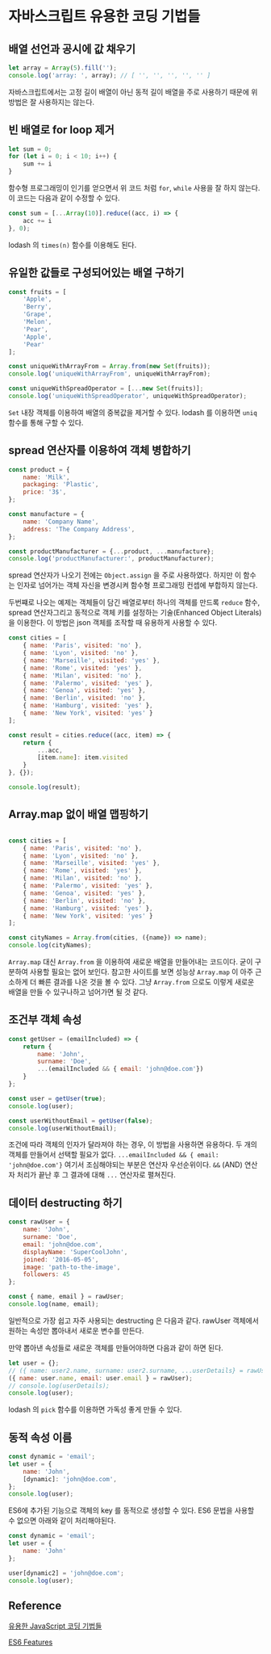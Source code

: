 # 자바스크립트 유용한 코딩 기법들

## 배열 선언과 공시에 값 채우기

```js
let array = Array(5).fill('');
console.log('array: ', array); // [ '', '', '', '', '' ]
```

자바스크립트에서는 고정 길이 배열이 아닌 동적 길이 배열을 주로 사용하기 때문에 위 방법은 잘 사용하지는 않는다.

## 빈 배열로 for loop 제거

```js
let sum = 0;
for (let i = 0; i < 10; i++) {
    sum += i
}
```

함수형 프로그래밍이 인기를 얻으면서 위 코드 처럼 `for`, `while` 사용을 잘 하지 않는다.
이 코드는 다음과 같이 수정할 수 있다.

```js
const sum = [...Array(10)].reduce((acc, i) => {
    acc += i
}, 0);
```

lodash 의 `times(n)` 함수를 이용해도 된다. 

## 유일한 값들로 구성되어있는 배열 구하기

```js
const fruits = [
    'Apple',
    'Berry',
    'Grape',
    'Melon',
    'Pear',
    'Apple',
    'Pear'
];

const uniqueWithArrayFrom = Array.from(new Set(fruits));
console.log('uniqueWithArrayFrom', uniqueWithArrayFrom);

const uniqueWithSpreadOperator = [...new Set(fruits)];
console.log('uniqueWithSpreadOperator', uniqueWithSpreadOperator);
```

`Set` 내장 객체를 이용하여 배열의 중복값을 제거할 수 있다. lodash 를 이용하면 `uniq` 함수를 통해 구할 수 있다.

## spread 연산자를 이용하여 객체 병합하기

```js
const product = {
    name: 'Milk',
    packaging: 'Plastic',
    price: '3$',
};

const manufacture = {
    name: 'Company Name',
    address: 'The Company Address',
};

const productManufacturer = {...product, ...manufacture};
console.log('productManufacturer:', productManufacturer);
```

spread 연산자가 나오기 전에는 `Object.assign` 을 주로 사용하였다. 하지만 이 함수는 인자로 넘어가는 객체 자신을 변경시켜 함수형 프로그래밍 컨셉에 부합하지 않는다.


두번쨰로 나오는 예제는 객체들이 담긴 배열로부터 하나의 객체를 만드록 `reduce` 함수, spread 연산자그리고 동적으로 객체 키를 설정하는 기술(Enhanced Object Literals)을 이용한다. 이 방법은 json 객체를 조작할 때 유용하게 사용할 수 있다.

```js
const cities = [
    { name: 'Paris', visited: 'no' },
    { name: 'Lyon', visited: 'no' },
    { name: 'Marseille', visited: 'yes' },
    { name: 'Rome', visited: 'yes' },
    { name: 'Milan', visited: 'no' },
    { name: 'Palermo', visited: 'yes' },
    { name: 'Genoa', visited: 'yes' },
    { name: 'Berlin', visited: 'no' },
    { name: 'Hamburg', visited: 'yes' },
    { name: 'New York', visited: 'yes' }
];

const result = cities.reduce((acc, item) => {
    return {
        ...acc,
        [item.name]: item.visited
    }
}, {});

console.log(result);
```

## Array.map 없이 배열 맵핑하기


```js

const cities = [
    { name: 'Paris', visited: 'no' },
    { name: 'Lyon', visited: 'no' },
    { name: 'Marseille', visited: 'yes' },
    { name: 'Rome', visited: 'yes' },
    { name: 'Milan', visited: 'no' },
    { name: 'Palermo', visited: 'yes' },
    { name: 'Genoa', visited: 'yes' },
    { name: 'Berlin', visited: 'no' },
    { name: 'Hamburg', visited: 'yes' },
    { name: 'New York', visited: 'yes' }
];

const cityNames = Array.from(cities, ({name}) => name);
console.log(cityNames);
```

`Array.map` 대신 `Array.from` 을 이용하여 새로운 배열을 만들어내는 코드이다. 굳이 구분하여 사용할 필요는 없어 보인다. 참고한 사이트를 보면 성능상 `Array.map` 이 아주 근소하게 더 빠른 결과를 나온 것을 볼 수 있다. 그냥 `Array.from` 으로도 이렇게 새로운 배열을 만들 수 있구나하고 넘어가면 될 것 같다.


## 조건부 객체 속성

```js
const getUser = (emailIncluded) => {
    return {
        name: 'John',
        surname: 'Doe',
        ...(emailIncluded && { email: 'john@doe.com'})
    }
};

const user = getUser(true);
console.log(user);

const userWithoutEmail = getUser(false);
console.log(userWithoutEmail);
```

조건에 따라 객체의 인자가 달라져야 하는 경우, 이 방법을 사용하면 유용하다. 두 개의 객체를 만들어서 선택할 필요가 없다. `...emailIncluded && { email: 'john@doe.com'}` 여기서 조심해야되는 부분은 연산자 우선순위이다. `&&` (AND) 연산자 처리가 끝난 후 그 결과에 대해 `...` 연산자로 펼쳐진다.

## 데이터 destructing 하기

```js
const rawUser = {
    name: 'John',
    surname: 'Doe',
    email: 'john@doe.com',
    displayName: 'SuperCoolJohn',
    joined: '2016-05-05',
    image: 'path-to-the-image',
    followers: 45
};

const { name, email } = rawUser;
console.log(name, email);
```

일반적으로 가장 쉽고 자주 사용되는 destructing 은 다음과 같다. rawUser 객체에서 원하는 속성만 뽑아내서 새로운 변수를 만든다.


만약 뽑아낸 속성들로 새로운 객체를 만들어야하면 다음과 같이 하면 된다.

```js
let user = {};
// ({ name: user2.name, surname: user2.surname, ...userDetails} = rawUser);
({ name: user.name, email: user.email } = rawUser);
// console.log(userDetails);
console.log(user);
```

lodash 의 `pick` 함수를 이용하면 가독성 좋게 만들 수 있다.

## 동적 속성 이름

```js
const dynamic = 'email';
let user = {
    name: 'John',
    [dynamic]: 'john@doe.com',
};
console.log(user);
```
ES6에 추가된 기능으로 객체의 key 를 동적으로 생성할 수 있다. ES6 문법을 사용할 수 없으면 아래와 같이 처리해야된다.

```js
const dynamic = 'email';
let user = {
    name: 'John'
};

user[dynamic2] = 'john@doe.com';
console.log(user);
```

## Reference

[유용한 JavaScript 코딩 기법들](https://blog.ull.im/engineering/2019/06/10/some-of-useful-javascript-trick.html)

[ES6 Features](https://codetower.github.io/es6-features/#Enhanced%20Object%20Literals)